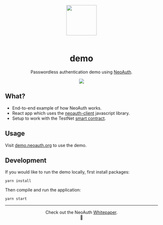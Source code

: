 <p align="center">
  <img 
    src="http://res.cloudinary.com/vidsy/image/upload/v1512688296/ba-black-green_e3sqlz.svg" 
    width="100px"
    style="padding: 20px 0;"
  >
</p>

<h1 align="center">demo</h1>

<p align="center">
  Passwordless authentication demo using <a href="https://neoauth.org">NeoAuth</a>.
</p>

<p align="center">
  <a href="https://github.com/neoauth/demo/releases">
    <img src="https://img.shields.io/github/tag/neoauth/demo.svg?style=flat">
  </a>
</p>

## What?

- End-to-end example of how NeoAuth works.
- React app which uses the [neoauth-client](https://github.com/blockauth/client) javascript library.
- Setup to work with the TestNet [smart contract](https://github.com/neoauth/smart-contract).

## Usage

Visit [demo.neoauth.org](http://demo.neoauth.org) to use the demo.

## Development

If you would like to run the demo locally, first install packages:

```
yarn install
```

Then compile and run the application:

```
yarn start
```

---

<p align="center">
  Check out the NeoAuth <a href="https://github.com/neoauth/whitepaper">Whitepaper</a>.
  <br>
  🔐
</p>
